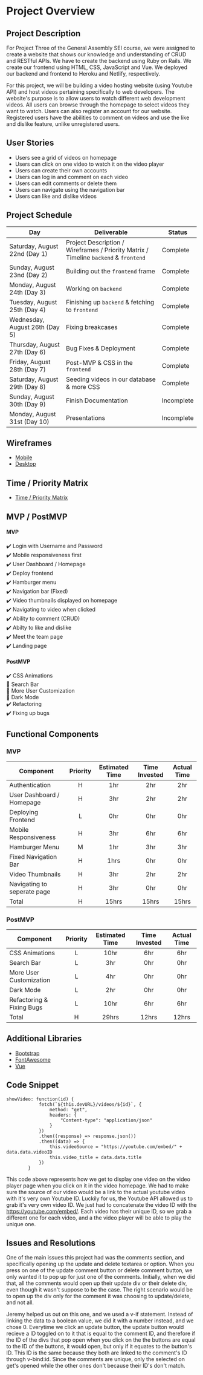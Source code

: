# Project Overview

## Project Description

For Project Three of the General Assembly SEI course, we were assigned to create a website that shows our knowledge and understanding of CRUD and RESTful APIs. We have to create the backend using Ruby on Rails. We create our frontend using HTML, CSS, JavaScript and Vue. We deployed our backend and frontend to Heroku and Netlify, respectively.

For this project, we will be building a video hosting website (using Youtube API) and host videos pertaining specifically to web developers. The website's purpose is to allow users to watch different web development videos. All users can browse through the homepage to select videos they want to watch. Users can also register an account for our website. Registered users have the abilities to comment on videos and use the like and dislike feature, unlike unregistered users.

## User Stories

- Users see a grid of videos on homepage
- Users can click on one video to watch it on the video player
- Users can create their own accounts
- Users can log in and comment on each video
- Users can edit comments or delete them
- Users can navigate using the navigation bar
- Users can like and dislike videos

## Project Schedule

|  Day | Deliverable | Status
|---|---| ---|
|Saturday, August 22nd (Day 1)| Project Description / Wireframes / Priority Matrix / Timeline `backend` & `frontend` | Complete
|Sunday, August 23nd (Day 2)| Building out the `frontend` frame | Complete
|Monday, August 24th (Day 3)| Working on `backend`| Complete
|Tuesday, August 25th (Day 4)| Finishing up `backend` & fetching to `frontend` | Complete
|Wednesday, August 26th (Day 5)| Fixing breakcases | Complete
|Thursday, August 27th (Day 6)| Bug Fixes & Deployment | Complete
|Friday, August 28th (Day 7)| Post-MVP & CSS in the `frontend`| Complete
|Saturday, August 29th (Day 8)| Seeding videos in our database & more CSS| Complete
|Sunday, August 30th (Day 9)| Finish Documentation | Incomplete
|Monday, August 31st (Day 10)| Presentations | Incomplete

## Wireframes

- [Mobile](https://res.cloudinary.com/dpggcudix/image/upload/v1598051059/Screen_Shot_2020-08-21_at_7.03.51_PM_y3anyn.png)
- [Desktop](https://res.cloudinary.com/dpggcudix/image/upload/v1598051059/Screen_Shot_2020-08-21_at_7.03.36_PM_mjwsgq.png)


## Time / Priority Matrix 

- [Time / Priority Matrix](https://res.cloudinary.com/dpggcudix/image/upload/v1598048081/Screen_Shot_2020-08-21_at_6.14.31_PM_tdxcxn.png)

## MVP / PostMVP

#### MVP 

:heavy_check_mark: Login with Username and Password <br>
:heavy_check_mark: Mobile responsiveness first <br>
:heavy_check_mark: User Dashboard / Homepage <br>
:heavy_check_mark: Deploy frontend <br>
:heavy_check_mark: Hamburger menu  <br>
:heavy_check_mark: Navigation bar (Fixed) <br>
:heavy_check_mark: Video thumbnails displayed on homepage <br>
:heavy_check_mark: Navigating to video when clicked <br>
:heavy_check_mark: Ability to comment (CRUD) <br>
:heavy_check_mark: Abilty to like and dislike <br>
:heavy_check_mark: Meet the team page <br>
:heavy_check_mark: Landing page <br>

#### PostMVP 

:heavy_check_mark: CSS Animations <br>
:construction: Search Bar <br>
:construction: More User Customization <br>
:construction: Dark Mode <br>
:heavy_check_mark: Refactoring <br>
:heavy_check_mark: Fixing up bugs <br>

## Functional Components

### MVP
| Component | Priority | Estimated Time | Time Invested | Actual Time |
| --- | :---: |  :---: | :---: | :---: |
| Authentication | H | 1hr | 2hr | 2hr|
| User Dashboard / Homepage | H | 3hr | 2hr | 2hr|
| Deploying Frontend | L | 0hr | 0hr | 0hr|
| Mobile Responsiveness | H | 3hr| 6hr | 6hr |
| Hamburger Menu | M | 1hr | 3hr | 3hr|
| Fixed Navigation Bar | H | 1hrs| 0hr | 0hr |
| Video Thumbnails | H | 3hr | 2hr | 2hr |
| Navigating to seperate page | H | 3hr | 0hr | 0hr |
| Total | H | 15hrs| 15hrs | 15hrs |

### PostMVP
| Component | Priority | Estimated Time | Time Invested | Actual Time |
| --- | :---: |  :---: | :---: | :---: |
| CSS Animations | L | 10hr | 6hr | 6hr|
| Search Bar | L | 3hr | 0hr | 0hr|
| More User Customization | L | 4hr | 0hr | 0hr|
| Dark Mode | L | 2hr | 0hr | 0hr|
| Refactoring & Fixing Bugs | L | 10hr | 6hr | 6hr|
| Total | H | 29hrs| 12hrs | 12hrs |

## Additional Libraries

 - [Bootstrap](https://getbootstrap.com/)
 - [FontAwesome](https://fontawesome.com/)
 - [Vue](https://vuejs.org/)

## Code Snippet

```
showVideo: function(id) {
            fetch(`${this.devURL}/videos/${id}`, {
                method: "get",
                headers: {
                    "Content-type": "application/json"
                }
            })
            .then((response) => response.json())
            .then((data) => {
                this.videoSource = "https://youtube.com/embed/" + data.data.videoID 
                this.video_title = data.data.title
            })
        }
```

This code above represents how we get to display one video on the video player page when you click on it in the video homepage. We had to make sure the source of our video would be a link to the actual youtube video with it's very own Youtube ID. Luckily for us, the Youtube API allowed us to grab it's very own video ID. We just had to concatenate the video ID with the https://youtube.com/embed/. Each video has their unique ID, so we grab a different one for each video, and a the video player will be able to play the unique one. 

## Issues and Resolutions

One of the main issues this project had was the comments section, and specifically opening up the update and delete textarea or option. When you press on one of the update comment button or delete comment button, we only wanted it to pop up for just one of the comments. Initially, when we did that, all the comments would open up their update div or their delete div, even though it wasn't suppose to be the case. The right scenario would be to open up the div only for the comment it was choosing to update/delete, and not all. 

Jeremy helped us out on this one, and we used a v-if statement. Instead of linking the data to a boolean value, we did it with a number instead, and we chose 0. Everytime we click an update button, the update button would recieve a ID toggled on to it that is equal to the comment ID, and therefore if the ID of the divs that pop open when you click on the the buttons are equal to the ID of the buttons, it would open, but only if it equates to the button's ID. This ID is the same because they both are linked to the comment's ID through v-bind:id. Since the comments are unique, only the selected on get's opened while the other ones don't because their ID's don't match. 